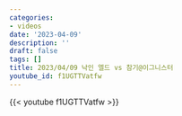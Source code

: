 ```yaml
---
categories:
- videos
date: '2023-04-09'
description: ''
draft: false
tags: []
title: 2023/04/09 낙인 엘드 vs 참기@이그니스터
youtube_id: f1UGTTVatfw
---
```



{{< youtube f1UGTTVatfw >}}